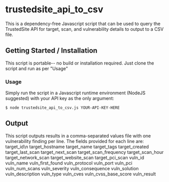 # trustedsite_api_to_csv

This is a dependency-free Javascript script that can be used to query the TrustedSite API for target, scan, and vulnerability details to output to a CSV file.

## Getting Started / Installation

This script is portable-- no build or installation required. Just clone the script and run as per "Usage"

### Usage

Simply run the script in a Javascript runtime environment (NodeJS suggested) with your API key as the only argument:

```
$ node trustedsite_api_to_csv.js YOUR-API-KEY-HERE
```

## Output

This script outputs results in a comma-separated values file with one vulnerability finding per line. The fields provided for each line are:
    target_id\n
    target_hostname
    target_name
    target_tags
    target_created
    target_last_scan
    target_next_scan
    target_scan_frequency
    target_scan_hour
    target_network_scan
    target_website_scan
    target_pci_scan
    vuln_id
    vuln_name
    vuln_first_found
    vuln_protocol
    vuln_port
    vuln_pci
    vuln_num_scans
    vuln_severity
    vuln_consequence
    vuln_solution
    vuln_description
    vuln_type
    vuln_cves
    vuln_cvss_base_score
    vuln_result
